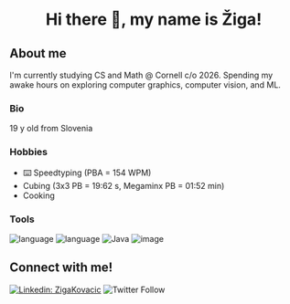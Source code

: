 <h1 align="center">
  Hi there 👋, my name is Žiga!
</h1>



## About me
I'm currently studying CS and Math @ Cornell c/o 2026. Spending my awake hours on exploring computer graphics, computer vision, and ML.


### Bio
19 y old
from Slovenia

### Hobbies
- :keyboard: Speedtyping (PBA = 154 WPM)
- Cubing (3x3 PB = 19:62 s, Megaminx PB = 01:52 min)
- Cooking


### Tools

![language](https://img.shields.io/badge/C%2B%2B-00599C?style=for-the-badge&logo=c%2B%2B&logoColor=white)
![language](https://img.shields.io/badge/Python-FFD43B?style=for-the-badge&logo=python&logoColor=darkgreen)
![Java](https://img.shields.io/badge/java-%23ED8B00.svg?style=for-the-badge&logo=java&logoColor=white)
![image](https://img.shields.io/badge/VIM-%2311AB00.svg?&style=for-the-badge&logo=vim&logoColor=white)



## Connect with me!
[![Linkedin: ZigaKovacic](https://img.shields.io/badge/-Connect!-blue?style=flat-square&logo=Linkedin&logoColor=white&link=https://https://www.linkedin.com/in/zigakovacic/)](https://www.linkedin.com/in/zigakovacic/) 
![Twitter Follow](https://img.shields.io/twitter/follow/zzigakovacic?style=social)


